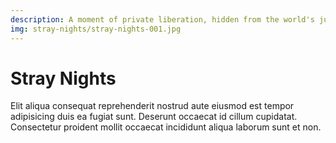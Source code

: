 ```yaml
---
description: A moment of private liberation, hidden from the world's judgement.
img: stray-nights/stray-nights-001.jpg
---
```


# Stray Nights

Elit aliqua consequat reprehenderit nostrud aute eiusmod est tempor adipisicing duis ea fugiat sunt.
Deserunt occaecat id cillum cupidatat. Consectetur proident mollit occaecat incididunt aliqua laborum
sunt et non.
